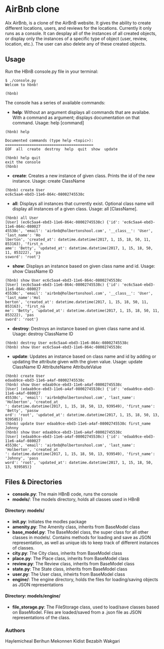 # AirBnb clone

Alx AirBnb, is a clone of the AirBnB website. It gives the ability to create different locations, users, and reviews for the locations. Currently it only runs as a console. It can desplay all of the instances of all created objects, or display only the instances of a specific type of object (user, review, location, etc.). The user can also delete any of these created objects.

## Usage
Run the HBnB console.py file in your terminal:
```
$ ./console.py
Welcom to hbnb!

(hbnb)
```
The console has a series of available commands:
- <b>help</b>: Without an argument displays all commands that are availabe. With a command as argument; displays documentation on that command. Usage: help [command]
```
(hbnb) help

Documented commands (type help <topic>):
========================================
EOF  all  create  destroy  help  quit  show  update

(hbnb) help quit
exit the console
(hbnb)
```
- <b>create</b>: Creates a new instance of given class. Prints the id of the new instance. Usage: create ClassName
```
(hbnb) create User
ec6c5aa4-ebd3-11e6-864c-08002745538c
```
- <b>all</b>: Displays all instances that currently exist. Optional class name will display all instances of a given class. Usage: all [ClassName].
```
(hbnb) all User
[User] (ec6c5aa4-ebd3-11e6-864c-08002745538c) {'id': 'ec6c5aa4-ebd3-11e6-864c-080027
45538c', 'email': 'airbnb@holbertonshool.com', '__class__': 'User', 'last_name': 'Ho
lberton', 'created_at': datetime.datetime(2017, 1, 15, 18, 50, 11, 853163), 'first_n
ame': 'Betty', 'updated_at': datetime.datetime(2017, 1, 15, 18, 50, 11, 853222), 'pa
ssword': 'root'}
```
- <b>show</b>: Displays an instance based on given class name and id. Usage: show ClassName ID
```
(hbnb) show User ec6c5aa4-ebd3-11e6-864c-08002745538c
[User] (ec6c5aa4-ebd3-11e6-864c-08002745538c) {'id': 'ec6c5aa4-ebd3-11e6-864c-080027
45538c', 'email': 'airbnb@holbertonshool.com', '__class__': 'User', 'last_name':'Hol
berton', 'created_at': datetime.datetime(2017, 1, 15, 18, 50, 11, 853163), 'first_na
me': 'Betty', 'updated_at': datetime.datetime(2017, 1, 15, 18, 50, 11, 853222), 'pas
sword': 'root'}
```
- <b>destroy</b>: Destroys an instance based on given class name and id. Usage: destroy ClassName ID
```
(hbnb) destroy User ec6c5aa4-ebd3-11e6-864c-08002745538c
(hbnb) show User ec6c5aa4-ebd3-11e6-864c-08002745538c
```
- <b>update</b>: Updates an instance based on class name and id by adding or updating the attribute given with the given value. Usage: update ClassName ID AttributeName AttributeValue
```
(hbnb) create User
edaab9ce-ebd3-11e6-a4af-08002745538c
(hbnb) show User edaab9ce-ebd3-11e6-a4af-08002745538c
[User] (edaab9ce-ebd3-11e6-a4af-08002745538c) {'id': 'edaab9ce-ebd3-11e6-a4af-080027
45538c', 'email': 'airbnb@holbertonshool.com', 'last_name': 'Holberton', 'created_at
': datetime.datetime(2017, 1, 15, 18, 50, 13, 939549), 'first_name': 'Betty', 'passw
ord': 'root', 'updated_at': datetime.datetime(2017, 1, 15, 18, 50, 13, 939585)}
(hbnb) update User edaab9ce-ebd3-11e6-a4af-08002745538c first_name Johnny
(hbnb) show User edaab9ce-ebd3-11e6-a4af-08002745538c
[User] (edaab9ce-ebd3-11e6-a4af-08002745538c) {'id': 'edaab9ce-ebd3-11e6-a4af-080027
45538c', 'email': 'airbnb@holbertonshool.com', 'last_name': 'Holberton', 'created_at
': datetime.datetime(2017, 1, 15, 18, 50, 13, 939549), 'first_name': 'Johnny', 'pass
word': 'root', 'updated_at': datetime.datetime(2017, 1, 15, 18, 50, 13, 939585)}
```

## Files & Directories
- <b>console.py</b>: The main HBnB code, runs the console
- <b>models/</b>: The models directory, holds all classes used in HBnB

#### Directory: models/
- <b>__init__.py</b>: Initiates the modles package
- <b>amenity.py</b>: The Amenity class, inherits from BaseModel class
- <b>base_model.py</b>: The BaseModel class, the super class for all other classes in models/. Contains methods for loading and save as JSON representation, as well as unique ids to keep track of different instances of classes.
- <b>city.py</b>: The City class, inherits from BaseModel class
- <b>place.py</b>: The Place class, inherits from BaseModel class
- <b>review.py</b>: The Review class, inherits from BaseModel class
- <b>state.py</b>: The State class, inherits from BaseModel class
- <b>user.py</b>: The User class, inheirts from BaseModel class
- <b>engine/</b>: The engine directory, holds the files for loading/saving objects as JSON representations

#### Directory: models/engine/
- <b>file_storage.py</b>: The FileStorage class, used to load/save classes based on BaseModel. Files are loaded/saved from a .json file as JSON representations of the class.

### Authors
Haylemicheal Berihun Mekonnen
Kidist Bezabih Wakgari
